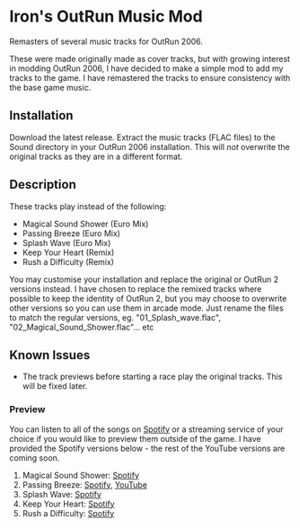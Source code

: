 # Iron's OutRun Music Mod

Remasters of several music tracks for OutRun 2006.

These were made originally made as cover tracks, but with growing interest in modding OutRun 2006, I have decided to make a simple mod to add my tracks to the game. I have remastered the tracks to ensure consistency with the base game music.

## Installation

Download the latest release. Extract the music tracks (FLAC files) to the Sound directory in your OutRun 2006 installation. This will *not* overwrite the original tracks as they are in a different format.

## Description

These tracks play instead of the following:

- Magical Sound Shower (Euro Mix)
- Passing Breeze (Euro Mix)
- Splash Wave (Euro Mix)
- Keep Your Heart (Remix)
- Rush a Difficulty (Remix)

You may customise your installation and replace the original or OutRun 2 versions instead. I have chosen to replace the remixed tracks where possible to keep the identity of OutRun 2, but you may choose to overwrite other versions so you can use them in arcade mode. Just rename the files to match the regular versions, eg. "01_Splash_wave.flac", "02_Magical_Sound_Shower.flac"... etc

## Known Issues

- The track previews before starting a race play the original tracks. This will be fixed later.

### Preview

You can listen to all of the songs on [Spotify](https://open.spotify.com/album/3TZdxB2uT5U9jbQxVIBVzi) or a streaming service of your choice if you would like to preview them outside of the game. I have provided the Spotify versions below - the rest of the YouTube versions are coming soon.

1. Magical Sound Shower: [Spotify](https://open.spotify.com/track/2LNBkFk4gLKaEqI4hjaZzW)
2. Passing Breeze: [Spotify](https://open.spotify.com/track/1h4ARVsCYVn0tvzy6U38Cj), [YouTube](https://youtu.be/KdvsDp6hBmY)
3. Splash Wave: [Spotify](https://open.spotify.com/track/4SdPbzUwbNQXfaGfqfsejI)
4. Keep Your Heart: [Spotify](https://open.spotify.com/track/2B46P07ucKFKtWyXdQtDQd)
5. Rush a Difficulty: [Spotify](https://open.spotify.com/track/5IpQrApdF42pWBJfWNfzuZ)
